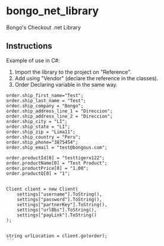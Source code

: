 # bongo_net_library 
Bongo's Checkout .net Library

## Instructions
Example of use in C#:

1. Import the library to the project on "Reference".
2. Add  using "Vendor" (declare the reference in the classes).
3. Order Declaring variable in the same way.

```
order.ship_first_name="Test";
order.ship_last_name = "Test";
order.ship_company = "Bongo";
order.ship_address_line_1 = "Direccion";
order.ship_address_line_2 = "Direccion";
order.ship_city = "LI";
order.ship_state = "LI";
order.ship_zip = "Lima11";
order.ship_country = "Peru";
order.ship_phone="3875454";
order.ship_email = "test@bongous.com";

order.productId[0] = "testtigerx122";
order.productName[0] = "Test Product";
order.productPrice[0] = "1.00";
order.productQ[0] = "1";


Client client = new Client(
    settings["username"].ToString(),
    settings["password"].ToString(),
    settings["partnerKey"].ToString(),
    settings["urlBbs"].ToString(),
    settings["payLink"].ToString()
);


string urlLocation = client.go(order);
´´´
